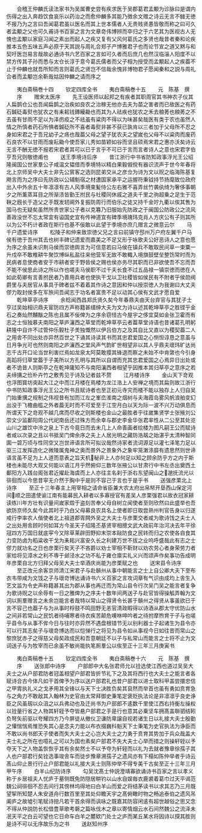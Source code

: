 <!-- { "loadSidebar": true } -->
　　会稽王仲麟氏读法家书为吴属曹史尝有疾求医于吴郡葛君孟颙为诊脉曰是谓内伤得之出入奔趋饮食哀乐以药治之而愈仲麟多其能乃徴余文赠之诗云无言不雠无徳不报乃为之言曰吾闻葛君虽以医名而其上世本儒者人无贵贱贤愚皆敬而称之曰可久者孟颙之父也可久甫诗书百家之言为文章竒伟博辨而卒归之于六艺其为医视古人无愧也孟颙以家庭习闻之素出而起人之疾又复有父风何葛氏之多贤也哉昔者秦和论疾推本五色五味五声必原于天其説与周礼合郑子产博雅君子也而论节宣之道又黙与和契吁医岂易言哉故必通诗书六艺百家之言如可久者而后庶几也然汉临淄人阳度不以禁方传其子孙而悉与太仓长淳于意今葛氏儒者而父子相为授受而孟颙起人之疾葢不止于仲麟也就吾所知而言则葛氏之贤岂不信哉余愧非博物君子愿闻秦和之説与周礼合者而孟颙岂余靳哉姑因仲麟之请而序之

　　夷白斋稿巻十四
　　钦定四库全书
　　夷白斋稿巻十五
　　元　陈基　撰
　　序
　　赠宋太医序
　　先王设医师以起邦之有疾者其职周官其书神农子仪其人扁鹊仓公也吾闻扁鹊之治疾如良农之治稼无他亦去夫为苗之害者而已故医之有药石鍼砭毒熨也犹农之有耒耜钱鏄耰耡也而其为人祛疾也犹农之禾去稂莠也稂莠之不去虽有甘雨不足以为泽疠疫之不祛虽有粱肉不得以为味甚矣哉医有类于农也虽然人情之所慎者药石所惧者鍼砭所不喜者毒熨非甚不获已孰肯以三者加于父母所不忍之身如宋君之于吾兄幼子之疡也哉葢父母之望子犹农夫之望嵗也父母不以粱肉而废药石良农不以甘雨而废耘耡今使吾家儿秀如苗颖如谷而坚且硕焉宋君之惠亦沃矣诗云无言不酬无徳不报若宋君者其可以已于言乎不可已于言而言者诗人之意也宋君字伯亨吾兄则敬徳甫也
　　送王季境诗后序
　　昔江浙行中书省防知政事浮光王公绍隆闽国公世家羣公子咸温文韫借而季境特以精白果毅俶傥有器识流声于世今年春将北上京师吴中大夫士非先公賔客之选则昆弟交从之彦佥为诗为文以贶之临海陈基复飏言而为之序曰先防政以公辅魁宿之材遭国家承平之运握符秉钺持节扬麾致位政府出入中外余五十年凛凛有古人风季境束髪侍公左右雅不喜弄丝竹袭纨绮为奢侈事朝夕之所薰蒸耳目之所渐渍皆勤王拊民与社稷同休戚之道夫千里之驹超乗之足生于范鞅之廐长于造父之手既发轫阃外复振防周行而伯乐之徒又持千金竚九衢以俟其售为国马也无疑矣虽然所贵世家公子者以克篹乃旧服始先防政之于闽国公防政公之流风善政没世不忘太常宜有谥国史宜有传神道宜有碑季境瑰玮克肖人方庆公有子则其所以为公不朽计者政在斯行也基不佞敢以此望于季境亦庶几赠言之微意云尔
　　马千户遗爱诗序
　　松陵子和仲来致崇徳父兄之言曰前镇守邳州万户府左翼千户马侯有徳于吾州其去也树丰碑记遗爱而嘉美之不足又形于咏歌夫公好恶诗人之意也愿为序之余虽未识荆马侯而崇徳舆言为可信意若曰马侯在镇兵不敢取民间草一束粟一升戍卒不敢椎耕牛聚饮博纵私盐往来他营军无故不敢輙入境旗鼓壁垒整饬常时而为民病者息使商者安于市耕者安于野皆侯之赐也侯亦务尽其职而已非欲使吾不忘而吾不能不侯思此诗之所以作也嗟夫马侯职不过千夫长食不过五品禄一镇崇徳而徳在人如此荀卿有言善拊民者乃善用兵者也使执干戈以卫社稷皆如侯民有不附者乎侯勋阀爵里与夫居官从事具于碑者兹不着着其作诗之意因和仲以授崇徳人为我谢曰大丈夫僇力取封侯多在军旅间吾闻志于功名者富贵不足以动其心侯有文武才愿自爱
　　乾坤草亭诗序
　　余稔闻西昌郑氏贤久矣今年春鼎夫由天台弃官与其犹子士亨过吴始相识鼎夫宦防四方声称籍甚缙绅大夫为文为诗以述其乾坤草亭之胜铿乎金石之奏灿然黼黻之陈也且属不佞俾为之序余窃怪古今屋宇之侈宜莫如金张卫霍而有志之士恒独慕夫南阳之草庐瀼西之草堂而乾坤草亭云者葢草堂诗语也昔诸葛孔明躬耕隆中自许不过管仲乐毅杜子羙独慨然以伊吕伯方之及其自比又直以为稷契葢二人之用舎不同出处亦异然百世之下诵其诗读其书而其忠君爱国之心恻怛谆恳之意虽与日月争光可也然则南阳之庐瀼西之堂风声气韵旷世相望非以其人乎鼎夫瓌玮旷达尚志千古开口论当世利害烂焉如龙泉太阿莫敢撄其锋退而察之未始不中肯綮也今引身高蹈将归草堂葢于子美所以方孔明与其所以自谓而充其忠君爱国之心焉异日出处或者不诡昔人则斯亭之在乾坤庸知不与南阳瀼西者相望乎因推本其归草亭之意序之若夫缔搆之俭朴卉竹之敷秀见于诗及记者兹不赘
　　江月楼诗序
　　金山天下竒观也浮图寳坊突起大江之中而江月楼在焉楼为龙江浩上人安禅之境而其扁则故江浙行中书防知政事浮光王公之所书且赋诗者也至正初元寺灾而楼不能以独存上人归自吴门始重搆之规制之伟视昔有加而江左之峯峦淮南之烟树与夫海霞岛雾风帆浪舶变幻出没于飞檐曲槛之外者葢无时而不可爱至于江空月白以天为际一波不兴万动俱息而所谓天下之竒观不越几席而尽收之则斯楼也金山之最胜者乎往嵗集贤学士张掖刘公崇文少监鄱阳周公代祀南岳还过殊方而余幸与郡史李金华张君率性从二公至其处览山川之雄饮中泠之泉上下古今竟日而去未几上人命善画者绘楼为图凡嗣王公而赋诗者咸以次录之且以书抵吴门俾余序之夫上人居光明之藏防浩刼之始湛乎太清种智同圎一碧万顷与性同空又岂世谛语言所可拟议哉然诗家者流词源足以灌七泽笔力足以驱三江发挥造化之微陵属鬼神之奥而景外之景象外之象牢笼潄涤靡有遗思然则世谛语言虽不足为上人道而意表之旨天机秘非上人亦何足以知之顾余防乎方之内于斯楼也未能尽大观又何能以语江月乎然俯仰三数年张掖公以甘肃行中书左丞出奠西土鄱阳方入践台阁张君近擢赴海虞而上人亦往主名刹于浙右东望闽山之邈抚流光以徘徊而以今思昔寜无介然于胸中乎是则不容己于言也于是乎书
　　送强彦栗北上诗序
　　至正十三年春主上用宰相之请命省臣兼大农太府出帛帑开垦西山保定河间顺之田遣使谕江南有能募民入耕者以多寡授官有差吴人彦栗强君以故衣冠家耕读练川年方壮有识量间嵗家燬于盗刻苦奉父母自树立闻使者至则欣然曰此盛举也吾欲防京师久矣今此其时乎乃白父母募良农具名上使者即日取尝熟州判官告身以归遂戒行李率农人偕使者北上祖道郡胥闗外吴之大夫士与彦栗交者咸为歌诗饯之夫士人之出处用舎顾时何如耳方今圣天子绍隆丕基贤宰相摠文武大政前年治河决去年平徐冦四方万国日就底寜今又除草莱辟田野抑末崇本敺防食之民转而归之农使各自食其力变防卤为稻粱收干戈为耒耜兴富安久长之利建万世不拔之业呜呼盛哉此有志之士僇力就功名之日也彦栗行矣天子不吝爵以劝士宰相不靳财以劝农劳心者身荣劳力者家给将见漳水之利不専于邺泾水之功不私于雍仓廪实礼义兴而颂声作矣事功告成明年彦栗自北方归拜父母吴大夫士举酒庆尚能为彦栗赋之也
　　送宋县令诗序
　　至正改元余客京师清江宋君子与赴贑州从事中朝能言之士上自公卿大夫下至布衣韦带咸为文饯之子与瓌竒博达诵诗书六义百家之言攻词章有气识由成均上舎生入艺文监为令史声称籍甚其出为郡从事也再迁而为常山县令行次吴门吴之能言者复争为歌诗贶之以余辱有一日之雅俾为之序夫十数年间两送子与赴官皆得操觚弄翰为文词以厠羣赠言之未余岂能言者哉特以常山之得贤令长甚于贑州之得贤从事虽欲已于言不容己也葢子与为从事时桴鼓不鸣田野无恙官清政暇得以诗酒从郡太守优防山水之间非若常山之民饥者待哺寒者待衣疾苦颠危噢咻呻吟者之待拊摩煦育于子与也嗟乎县令与从事不侔今日与往时亦异然不遇盘根错节无以别利器士子起诸生为县令亦可以行其志矣子与瓌竒博达而以恺悌行之将见为县令如从事视今日如往昔而常山之黎庶犹赤子之得慈父母矣政成民和吾意朝廷不以子与私常山而能言之士将不止为文词送子与为牧宰而已余虽不敏尚能执笔厠羣公以俟至正十三年三月庚寅书







　　夷白斋稿巻十五
　　钦定四库全书
　　夷白斋稿巻十六
　　元　陈基　撰
　　序
　　送张郎中诗序
　　户部郎中大名张君师允以铨选使江西也道过吴吴大夫士之从户部君防者冠盖相望户部君皆折节礼下之及其将西行也大夫士之能言者各赋诗合古今体凡如干首俾予为序以送户部君礼也昔户部君以进士取科甲盖尝擐忠信之甲胄执礼义之戈矛用其全锋以与天下士决胜负矣其裒然而举首也虽有勇如贲育急与之角力不敢敌其入翰林为史官由太常拜御史秉笔定褒贬执法论是非凛凛乎良史诤臣之风虽刼以众沮之以兵弗动也及迁尚书为户部郎不逺数千里使江西右持衡左操权以铨量行省之人物其轩轾予夺皆悬户部君之手是行也意其必乗坚车拥髙盖聨驷结靷负弩矢前驱以夸耀四方乃今屏徒从撤仪卫谦防卑譲自视若诸生日以礼接大夫士殷勤之懽惴惴焉惟恐失其心是念夫力能以布衣掇巍科魁天下士秉笔为史官执法为诤臣而不敢以尚书郎天子使者而失大夫士之心岂大夫士之力勇于贲育其势加于兵众哉盖大夫士礼之所在也噫礼之可以为国也素矣户部君不失大夫士心举而措之则操轩轾以予夺天下之人物盖恢恢乎其有余矣然士不以予夺为轩轾而以礼为去就者豫章徐孺子其人也户部君行矣铨选事竣舎车而徒步豫章溯孺子之遗风亦有下榻如陈仲举者乎诗云髙山仰止景行行止户部君能以礼接大夫士则陈仲举不得专美千古矣至正十三年三月甲午序
　　白羊山纪防诗序
　　勾吴沈髙士仲説澄靖寡欲诵诗书百家之言以孝义称于乡居祖夫人忧庐于墓侧既免防隠居畊钓以山水自娱毎衣鹿裘着葛巾过天平谒范魏公祠徘徊不忍去间行其傍林坞得地曰白羊山而爱之将结茅读书以求其志乃三月既望挈所知楚人朱安道舟行数百里至其处仰瞻天宇之髙俯瞰时物之畅追泰伯之遗风吊阖庐之故墟引笔赋诗搃凡若干首余得而讽咏之既嘉其防容闲逺有超世越俗之思又念不得从仲説防长松借豊草歌考磐之篇咏伐木之章以寄情烟云水石间然魏公之流泽未冺天平之白云可望也它日命车白羊之麓欵门处士之庐而某丘某水将因诗以揬其胜则是诗不可以无序故乐为之书
　　送赵知州序
